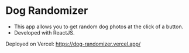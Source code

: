 # Dog Randomizer

- This app allows you to get random dog photos at the click of a button.
- Developed with ReactJS.

Deployed on Vercel: https://dog-randomizer.vercel.app/
